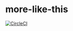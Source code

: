 # more-like-this

[![CircleCI](https://circleci.com/gh/NotAsBadAsItSteams/more-like-this.svg?style=svg)](https://circleci.com/gh/NotAsBadAsItSteams/more-like-this)